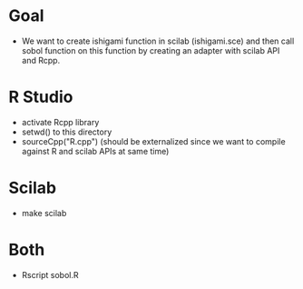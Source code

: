 # Goal
- We want to create ishigami function in scilab (ishigami.sce) and then call sobol function on this function by creating an adapter with scilab API and Rcpp.

# R Studio
- activate Rcpp library
- setwd() to this directory
- sourceCpp("R.cpp") (should be externalized since we want to compile against R and scilab APIs at same time)

# Scilab
- make scilab

# Both
- Rscript sobol.R
